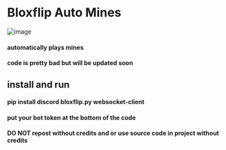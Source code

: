 # Bloxflip Auto Mines
![image](https://user-images.githubusercontent.com/98252854/195975731-ce9d5180-bef2-4dd7-b18a-f0741197ce85.png)

#### automatically plays mines
#### code is pretty bad but will be updated soon

## install and run
#### pip install discord bloxflip.py websocket-client
#### put your bot token at the bottom of the code

#### DO NOT repost without credits and or use source code in project without credits
